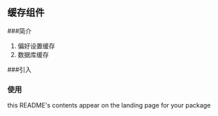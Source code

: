 ## 缓存组件

###简介
1. 偏好设置缓存
2. 数据库缓存

###引入

### 使用

this README's contents appear on the landing page for your package
